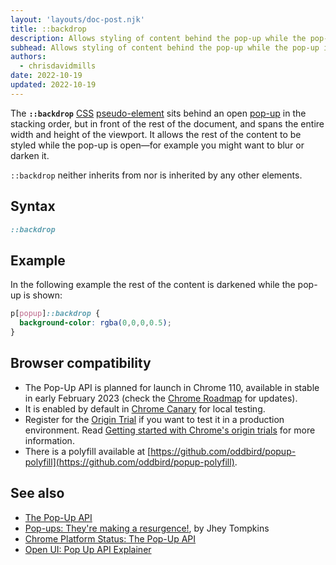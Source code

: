 ```yaml
---
layout: 'layouts/doc-post.njk'
title: ::backdrop
description: Allows styling of content behind the pop-up while the pop-up is open.
subhead: Allows styling of content behind the pop-up while the pop-up is open.
authors:
  - chrisdavidmills
date: 2022-10-19
updated: 2022-10-19
---
```


The **`::backdrop`** [CSS](https://developer.mozilla.org/docs/Web/CSS) [pseudo-element](https://developer.mozilla.org/docs/Web/CSS/Pseudo-elements) sits behind an open [pop-up](/docs/web-platform/popup-api/) in the stacking order, but in front of the rest of the document, and spans the entire width and height of the viewport. It allows the rest of the content to be styled while the pop-up is open—for example you might want to blur or darken it.

`::backdrop` neither inherits from nor is inherited by any other elements.

## Syntax

```css
::backdrop
```

## Example

In the following example the rest of the content is darkened while the pop-up is shown:

```css
p[popup]::backdrop {
  background-color: rgba(0,0,0,0.5);
}
```

## Browser compatibility

* The Pop-Up API is planned for launch in Chrome 110, available in stable in early February 2023 (check the [Chrome Roadmap](https://chromestatus.com/roadmap) for updates).
* It is enabled by default in [Chrome Canary](https://www.google.com/chrome/canary/) for local testing.  
* Register for the [Origin Trial](/origintrials/#/view_trial/4500221927649968129) if you want to test it in a production environment. Read [Getting started with Chrome's origin trials](/docs/web-platform/origin-trials/) for more information.
* There is a polyfill available at [https://github.com/oddbird/popup-polyfill](https://github.com/oddbird/popup-polyfill).

## See also

* [The Pop-Up API](/docs/web-platform/popup-api/)
* [Pop-ups: They're making a resurgence!](/blog/pop-ups-theyre-making-a-resurgence/), by Jhey Tompkins
* [Chrome Platform Status: The Pop-Up API](https://chromestatus.com/feature/5463833265045504) 
* [Open UI: Pop Up API Explainer](https://open-ui.org/components/popup.research.explainer)